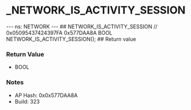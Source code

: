 # _NETWORK_IS_ACTIVITY_SESSION

--- ns: NETWORK --- ## NETWORK_IS_ACTIVITY_SESSION  // 0x05095437424397FA 0x577DAA8A BOOL NETWORK_IS_ACTIVITY_SESSION();   ## Return value

### Return Value
* BOOL

### Notes
* AP Hash: 0x0x577DAA8A
* Build: 323

